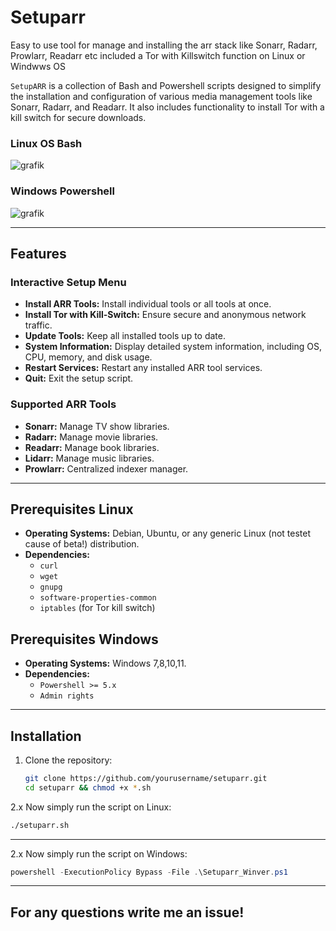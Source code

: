 # Setuparr
Easy to use tool for manage and installing the arr stack like Sonarr, Radarr, Prowlarr, Readarr etc included a Tor with Killswitch function on Linux or Windwws OS

`SetupARR` is a collection of Bash and Powershell scripts designed to simplify the installation and configuration of various media management tools like Sonarr, Radarr, and Readarr. It also includes functionality to install Tor with a kill switch for secure downloads.

### Linux OS Bash 
![grafik](https://github.com/user-attachments/assets/b9cf6d9a-4e1a-42c0-9907-e50558f140bf)

### Windows Powershell
![grafik](https://github.com/user-attachments/assets/325cb46f-06a5-43a8-9e1b-99871b5f4a58)

---

## Features

### Interactive Setup Menu
- **Install ARR Tools:** Install individual tools or all tools at once.
- **Install Tor with Kill-Switch:** Ensure secure and anonymous network traffic.
- **Update Tools:** Keep all installed tools up to date.
- **System Information:** Display detailed system information, including OS, CPU, memory, and disk usage.
- **Restart Services:** Restart any installed ARR tool services.
- **Quit:** Exit the setup script.

### Supported ARR Tools
- **Sonarr:** Manage TV show libraries.
- **Radarr:** Manage movie libraries.
- **Readarr:** Manage book libraries.
- **Lidarr:** Manage music libraries.
- **Prowlarr:** Centralized indexer manager.

---

## Prerequisites Linux
- **Operating Systems:** Debian, Ubuntu, or any generic Linux (not testet cause of beta!) distribution.
- **Dependencies:** 
  - `curl`
  - `wget`
  - `gnupg`
  - `software-properties-common`
  - `iptables` (for Tor kill switch)

## Prerequisites Windows
- **Operating Systems:** Windows 7,8,10,11.
- **Dependencies:** 
  - `Powershell >= 5.x`
  - `Admin rights`

---

## Installation

1. Clone the repository:
   ```bash
   git clone https://github.com/yourusername/setuparr.git
   cd setuparr && chmod +x *.sh
   ```
2.x Now simply run the script on Linux:
   ```bash
   ./setuparr.sh
   ```
   ---
   
2.x Now simply run the script on Windows:
   ```powershell
   powershell -ExecutionPolicy Bypass -File .\Setuparr_Winver.ps1
   ```

---

## For any questions write me an issue!

   
